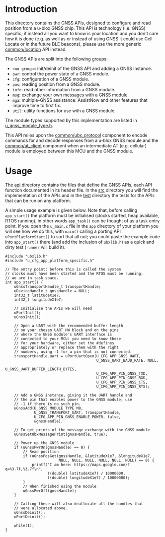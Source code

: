 # Introduction
This directory contains the GNSS APIs, designed to configure and read position from a u-blox GNSS chip.  This API is technology (i.e. GNSS) specific; if instead all you want to know is your location and you don't care how it is done (e.g. as well as or instead of using GNSS it could use Cell Locate or in the future BLE beacons), please use the more generic [common/location](/common/location) API instead.

The GNSS APIs are split into the following groups:

- `<no group>`: init/deinit of the GNSS API and adding a GNSS instance.
- `pwr`: control the power state of a GNSS module.
- `cfg`: configuration of a GNSS module.
- `pos`: reading position from a GNSS module.
- `info`: read other information from a GNSS module.
- `msg`: exchange your own messages with a GNSS module.
- `mga`: multiple-GNSS assistance: AssistNow and other features that improve time to first fix.
- `util`: utility functions for use with a GNSS module.

The module types supported by this implementation are listed in [u_gnss_module_type.h](api/u_gnss_module_type.h).

This API relies upon the [common/ubx_protocol](/common/ubx_protocol) component to encode commands for and decode responses from a u-blox GNSS module and the [common/at_client](/common/at_client) component when an intermediate AT (e.g. cellular) module is employed between this MCU and the GNSS module.

# Usage
The [api](api) directory contains the files that define the GNSS APIs, each API function documented in its header file.  In the [src](src) directory you will find the implementation of the APIs and in the [test](test) directory the tests for the APIs that can be run on any platform.

A simple usage example is given below.  Note that, before calling `app_start()` the platform must be initialised (clocks started, heap available, RTOS running), in other words `app_task()` can be thought of as a task entry point.  If you open the `u_main.c` file in the `app` directory of your platform you will see how we do this, with `main()` calling a porting API `uPortPlatformStart()` to sort that all out; you could paste the example code into `app_start()` there (and add the inclusion of `ubxlib.h`) as a quick and dirty test (`runner` will build it).

```
#include "ubxlib.h"
#include "u_cfg_app_platform_specific.h"

// The entry point: before this is called the system
// clocks must have been started and the RTOS must be running;
// we are in task space.
int app_start() {
    uGnssTransportHandle_t transportHandle;
    uDeviceHandle_t gnssHandle = NULL;
    int32_t latitudeX1e7;
    int32_t longitudeX1e7;

    // Initialise the APIs we will need
    uPortInit();
    uGnssInit();

    // Open a UART with the recommended buffer length
    // on your chosen UART HW block and on the pins
    // where the GNSS module's UART interface is
    // connected to your MCU: you need to know these
    // for your hardware, either set the #defines
    // appropriately or replace them with the right
    // numbers, using -1 for a pin that is not connected.
    transportHandle.uart = uPortUartOpen(U_CFG_APP_GNSS_UART,
                                         U_GNSS_UART_BAUD_RATE, NULL,
                                         U_GNSS_UART_BUFFER_LENGTH_BYTES,
                                         U_CFG_APP_PIN_GNSS_TXD,
                                         U_CFG_APP_PIN_GNSS_RXD,
                                         U_CFG_APP_PIN_GNSS_CTS,
                                         U_CFG_APP_PIN_GNSS_RTS);

    // Add a GNSS instance, giving it the UART handle and
    // the pin that enables power to the GNSS module; use
    // -1 if there is no such pin.
    uGnssAdd(U_GNSS_MODULE_TYPE_M8,
             U_GNSS_TRANSPORT_UART, transportHandle,
             U_CFG_APP_PIN_GNSS_ENABLE_POWER, false,
             &gnssHandle);

    // To get prints of the message exchange with the GNSS module
    uGnssSetUbxMessagePrint(gnssHandle, true);

    // Power up the GNSS module
    if (uGnssPwrOn(gnssHandle) == 0) {
        // Read position
        if (uGnssPosGet(gnssHandle, &latitudeX1e7, &longitudeX1e7,
                        NULL, NULL, NULL, NULL, NULL, NULL) == 0) {
            printf("I am here: https://maps.google.com/?q=%3.7f,%3.7f\n",
                   ((double) latitudeX1e7) / 10000000,
                   ((double) longitudeX1e7) / 10000000); 
        }
        // When finished using the module
        uGnssPwrOff(gnssHandle);
    }

    // Calling these will also deallocate all the handles that
    // were allocated above.
    uGnssDeinit();
    uPortDeinit();

    while(1);
}
```
